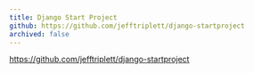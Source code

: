 ```yaml
---
title: Django Start Project
github: https://github.com/jefftriplett/django-startproject
archived: false
---
```


https://github.com/jefftriplett/django-startproject

